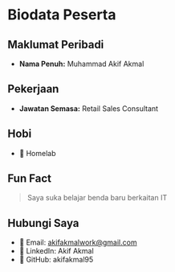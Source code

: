 # Biodata Peserta

## Maklumat Peribadi
- **Nama Penuh:** Muhammad Akif Akmal

## Pekerjaan
- **Jawatan Semasa:** Retail Sales Consultant

## Hobi
- 🎯 Homelab

## Fun Fact
> Saya suka belajar benda baru berkaitan IT

## Hubungi Saya
- 📧 Email: akifakmalwork@gmail.com
- 🔗 LinkedIn: Akif Akmal
- 🐙 GitHub: akifakmal95